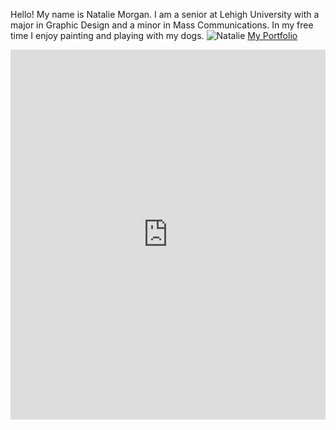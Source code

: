 
Hello! My name is Natalie Morgan. I am a senior at Lehigh University with a major in Graphic Design and a minor in Mass Communications. In my free time I enjoy painting and playing with my dogs.
![Natalie](https://pbs.twimg.com/profile_images/1262767254485286912/4wUwC9Xc_400x400.jpg)
[My Portfolio](https://nataliehm.myportfolio.com)
<iframe title="Lehigh Enrollment Fall 2020" aria-label="chart" id="datawrapper-chart-HR2IL" src="https://datawrapper.dwcdn.net/HR2IL/2/" scrolling="no" frameborder="0" style="width: 0; min-width: 100% !important; border: none;" height="592"></iframe><script type="text/javascript">!function(){"use strict";window.addEventListener("message",(function(a){if(void 0!==a.data["datawrapper-height"])for(var e in a.data["datawrapper-height"]){var t=document.getElementById("datawrapper-chart-"+e)||document.querySelector("iframe[src*='"+e+"']");t&&(t.style.height=a.data["datawrapper-height"][e]+"px")}}))}();
</script>
